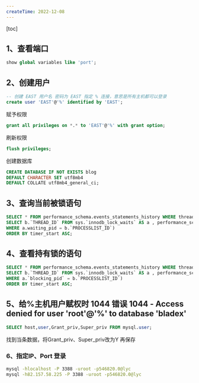 ```yaml
---
createTime: 2022-12-08
---
```

[toc]

## 1、查看端口

```sql
show global variables like 'port';
```

## 2、创建用户

```sql
-- 创建 EAST 用户名 密码为 EAST 指定 % 连接，意思是所有主机都可以登录
create user 'EAST'@'%' identified by 'EAST';
```

赋予权限

```sql
grant all privileges on *.* to 'EAST'@'%' with grant option;
```

刷新权限

```sql
flush privileges;
```

创建数据库

```sql
CREATE DATABASE IF NOT EXISTS blog
DEFAULT CHARACTER SET utf8mb4
DEFAULT COLLATE utf8mb4_general_ci;
```

## 3、查询当前被锁语句

```sql
SELECT * FROM performance_schema.events_statements_history WHERE thread_id IN(
SELECT b.`THREAD_ID` FROM sys.`innodb_lock_waits` AS a , performance_schema.threads AS b
WHERE a.waiting_pid = b.`PROCESSLIST_ID`)
ORDER BY timer_start ASC;
```

## 4、查看持有锁的语句

```sql
SELECT * FROM performance_schema.events_statements_history WHERE thread_id IN(
SELECT b.`THREAD_ID` FROM sys.`innodb_lock_waits` AS a , performance_schema.threads AS b
WHERE a.`blocking_pid` = b.`PROCESSLIST_ID`)
ORDER BY timer_start ASC;
```

## 5、给%主机用户赋权时 1044 错误 1044 - Access denied for user 'root'@'%' to database 'bladex'

```sql
SELECT host,user,Grant_priv,Super_priv FROM mysql.user;
```

找到当条数据，将Grant_priv、Super_priv改为Y 再保存

### 6、指定IP、Port 登录

```sh
mysql -hlocalhost -P 3388 -uroot -p546820.0@lyc
mysql -h82.157.58.225 -P 3388 -uroot -p546820.0@lyc
```

